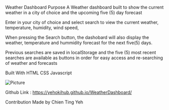 Weather Dashboard
Purpose
A Weather dashboard built to show the current weather in a city of choice and the upcoming five (5) day forecast

Enter in your city of choice and select search to view the current weather, temperature, humidity, wind speed,

When pressing the Search button, the dashobard will also display the weather, temperature and hummidity forecast for the next five(5) days.

Previous searches are saved in localStorage and the five (5) most recent searches are available as buttons in order for easy access and re-searching of weather and forecasts

Built With
HTML
CSS
Javascript


![Picture](/WeatherDashboard/images/YtSra8a.png "Weather")

Github Link : https://yehokihub.github.io/WeatherDashboard/


Contribution
Made by Chien Ting Yeh

